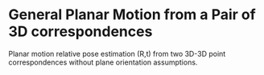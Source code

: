 # General Planar Motion from a Pair of 3D correspondences

Planar motion relative pose estimation (R,t) from two 3D-3D point correspondences without plane orientation assumptions.
